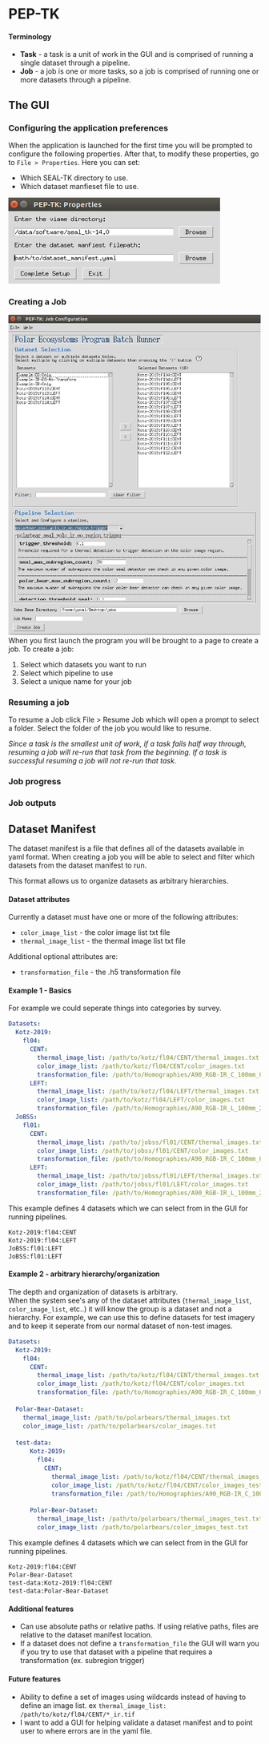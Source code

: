 # PEP-TK
#### Terminology
 - **Task** - a task is a unit of work in the GUI and is comprised of running a single dataset through a pipeline.
 - **Job** - a job is one or more tasks, so a job is comprised of running one or more datasets through a pipeline.

## The GUI
### Configuring the application preferences
When the application is launched for the first time you will be prompted to configure the following properties.
After that, to modify these properties, go to `File > Properties`.
Here you can set:
- Which SEAL-TK directory to use.
- Which dataset manfieset file to use.

![img.png](lib/img/screenshots/properties_window.png)
### Creating a Job
![img.png](lib/img/screenshots/create_job.png)
When you first launch the program you will be brought to a page to create a job.  To create a job:
1. Select which datasets you want to run
2. Select which pipeline to use
3. Select a unique name for your job

### Resuming a job
To resume a Job click File > Resume Job which will open a prompt to select a folder.  Select the folder of the job you would like to resume.

_Since a task is the smallest unit of work, if a task fails half way through, resuming a job will re-run that task from the beginning.  If a task is successful resuming a job will not re-run that task._ 

### Job progress

### Job outputs


## Dataset Manifest
The dataset manifest is a file that defines all of the datasets available in yaml format.  When creating a job you will be able to select and filter which datasets from the dataset manifest to run.

This format allows us to organize datasets as arbitrary hierarchies.  

#### Dataset attributes
Currently a dataset must have one or more of the following attributes:
- `color_image_list` - the color image list txt file
- `thermal_image_list` - the thermal image list txt file
    
Additional optional attributes are:
- `transformation_file` - the .h5 transformation file

#### Example 1 - Basics
For example we could seperate things into categories by survey.
```yaml
Datasets:
  Kotz-2019:
    fl04:
      CENT:
        thermal_image_list: /path/to/kotz/fl04/CENT/thermal_images.txt
        color_image_list: /path/to/kotz/fl04/CENT/color_images.txt
        transformation_file: /path/to/Homographies/A90_RGB-IR_C_100mm_0deg_20190509_fl4.h5
      LEFT:
        thermal_image_list: /path/to/kotz/fl04/LEFT/thermal_images.txt
        color_image_list: /path/to/kotz/fl04/LEFT/color_images.txt
        transformation_file: /path/to/Homographies/A90_RGB-IR_L_100mm_25deg_20190509-11_fl4-7.h5
  JoBSS:
    fl01:
      CENT:
        thermal_image_list: /path/to/jobss/fl01/CENT/thermal_images.txt
        color_image_list: /path/to/jobss/fl01/CENT/color_images.txt
        transformation_file: /path/to/Homographies/A90_RGB-IR_C_100mm_0deg_20190509_fl4.h5
      LEFT:
        thermal_image_list: /path/to/jobss/fl01/LEFT/thermal_images.txt
        color_image_list: /path/to/jobss/fl01/LEFT/color_images.txt
        transformation_file: /path/to/Homographies/A90_RGB-IR_L_100mm_25deg_20190509-11_fl4-7.h5
```
This example defines 4 datasets which we can select from in the GUI for running pipelines.
```
Kotz-2019:fl04:CENT
Kotz-2019:fl04:LEFT
JoBSS:fl01:LEFT
JoBSS:fl01:LEFT
```

#### Example 2 - arbitrary hierarchy/organization
The depth and organization of datasets is arbitrary.  
When the system see's any of the dataset attributes (`thermal_image_list`, `color_image_list`, etc..) it will know the group is a dataset and not a hierarchy.
For example, we can use this to define datasets for test imagery and to keep it seperate from our normal dataset of non-test images.
```yaml
Datasets:
  Kotz-2019:
    fl04:
      CENT:
        thermal_image_list: /path/to/kotz/fl04/CENT/thermal_images.txt
        color_image_list: /path/to/kotz/fl04/CENT/color_images.txt
        transformation_file: /path/to/Homographies/A90_RGB-IR_C_100mm_0deg_20190509_fl4.h5

  Polar-Bear-Dataset:
    thermal_image_list: /path/to/polarbears/thermal_images.txt
    color_image_list: /path/to/polarbears/color_images.txt

  test-data:
      Kotz-2019:
        fl04:
          CENT:
            thermal_image_list: /path/to/kotz/fl04/CENT/thermal_images_test.txt
            color_image_list: /path/to/kotz/fl04/CENT/color_images_test.txt
            transformation_file: /path/to/Homographies/A90_RGB-IR_C_100mm_0deg_20190509_fl4.h5
            
      Polar-Bear-Dataset:
        thermal_image_list: /path/to/polarbears/thermal_images_test.txt
        color_image_list: /path/to/polarbears/color_images_test.txt
```
This example defines 4 datasets which we can select from in the GUI for running pipelines.
```
Kotz-2019:fl04:CENT
Polar-Bear-Dataset
test-data:Kotz-2019:fl04:CENT
test-data:Polar-Bear-Dataset
```

#### Additional features
 - Can use absolute paths or relative paths.  If using relative paths, files are relative to the dataset manifest location.
 - If a dataset does not define a `transformation_file` the GUI will warn you if you try to use that dataset with a pipeline that requires a transformation (ex. subregion trigger)
#### Future features
  - Ability to define a set of images using wildcards instead of having to define an image list. ex `thermal_image_list: /path/to/kotz/fl04/CENT/*_ir.tif`
  - I want to add a GUI for helping validate a dataset manifest and to point user to where errors are in the yaml file.
